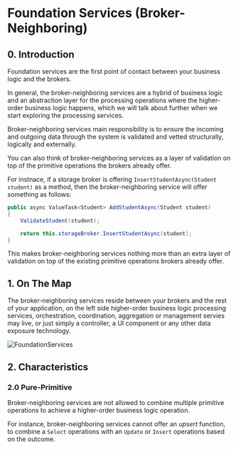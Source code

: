 # Foundation Services (Broker-Neighboring)

## 0. Introduction
Foundation services are the first point of contact between your business logic and the brokers.

In general, the broker-neighboring services are a hybrid of business logic and an abstraction layer for the processing operations where the higher-order business logic happens, which we will talk about further when we start exploring the processing services.

Broker-neighboring services main responsibility is to ensure the incoming and outgoing data through the system is validated and vetted structurally, logically and externally.

You can also think of broker-neighboring services as a layer of validation on top of the primitive operations the brokers already offer.

For instnace, if a storage broker is offering `InsertStudentAsync(Student student)` as a method, then the broker-neighboring service will offer something as follows:

```csharp
public async ValueTask<Student> AddStudentAsync(Student student)
{
	ValidateStudent(student);

	return this.storageBroker.InsertStudentAsync(student);
}
```

This makes broker-neighboring services nothing more than an extra layer of validation on top of the existing primitive operations brokers already offer.

## 1. On The Map
The broker-neighboring services reside between your brokers and the rest of your application, on the left side higher-order business logic processing services, orchestration, coordination, aggregation or management servies may live, or just simply a controller, a UI component or any other data exposure technology.

![FoundationServices](https://user-images.githubusercontent.com/1453985/100429699-8ca0e580-304a-11eb-80e3-710c39fc8532.png)

## 2. Characteristics
### 2.0 Pure-Primitive
Broker-neighboring services are not allowed to combine multiple primitive operations to achieve a higher-order business logic operation.

For instance, broker-neighboring services cannot offer an *upsert* function, to combine a `Select` operations with an `Update` or `Insert` operations based on the outcome.